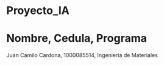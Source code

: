 # Proyecto_IA

# Nombre, Cedula, Programa
Juan Camilo Cardona, 1000085514, Ingeniería de Materiales
